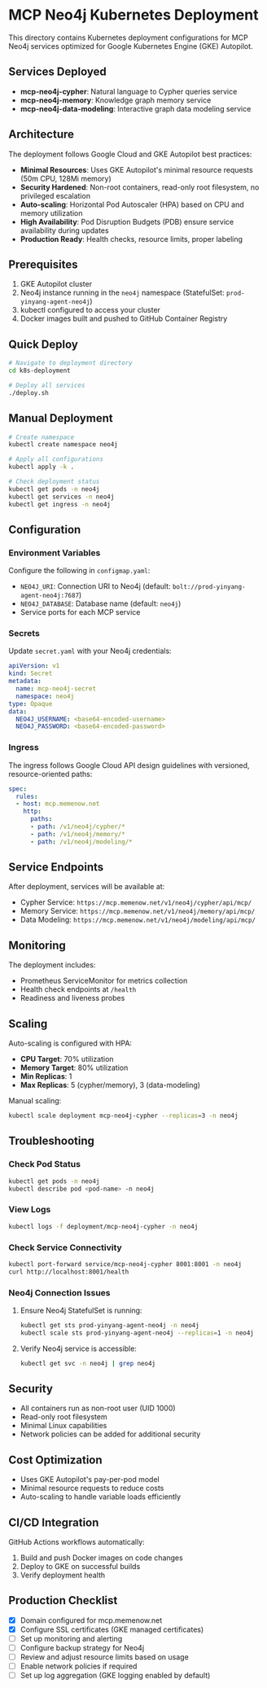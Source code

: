 # MCP Neo4j Kubernetes Deployment

This directory contains Kubernetes deployment configurations for MCP Neo4j services optimized for Google Kubernetes Engine (GKE) Autopilot.

## Services Deployed

- **mcp-neo4j-cypher**: Natural language to Cypher queries service
- **mcp-neo4j-memory**: Knowledge graph memory service 
- **mcp-neo4j-data-modeling**: Interactive graph data modeling service

## Architecture

The deployment follows Google Cloud and GKE Autopilot best practices:

- **Minimal Resources**: Uses GKE Autopilot's minimal resource requests (50m CPU, 128Mi memory)
- **Security Hardened**: Non-root containers, read-only root filesystem, no privileged escalation
- **Auto-scaling**: Horizontal Pod Autoscaler (HPA) based on CPU and memory utilization
- **High Availability**: Pod Disruption Budgets (PDB) ensure service availability during updates
- **Production Ready**: Health checks, resource limits, proper labeling

## Prerequisites

1. GKE Autopilot cluster
2. Neo4j instance running in the `neo4j` namespace (StatefulSet: `prod-yinyang-agent-neo4j`)
3. kubectl configured to access your cluster
4. Docker images built and pushed to GitHub Container Registry

## Quick Deploy

```bash
# Navigate to deployment directory
cd k8s-deployment

# Deploy all services
./deploy.sh
```

## Manual Deployment

```bash
# Create namespace
kubectl create namespace neo4j

# Apply all configurations
kubectl apply -k .

# Check deployment status
kubectl get pods -n neo4j
kubectl get services -n neo4j
kubectl get ingress -n neo4j
```

## Configuration

### Environment Variables

Configure the following in `configmap.yaml`:

- `NEO4J_URI`: Connection URI to Neo4j (default: `bolt://prod-yinyang-agent-neo4j:7687`)
- `NEO4J_DATABASE`: Database name (default: `neo4j`)
- Service ports for each MCP service

### Secrets

Update `secret.yaml` with your Neo4j credentials:

```yaml
apiVersion: v1
kind: Secret
metadata:
  name: mcp-neo4j-secret
  namespace: neo4j
type: Opaque
data:
  NEO4J_USERNAME: <base64-encoded-username>
  NEO4J_PASSWORD: <base64-encoded-password>
```

### Ingress

The ingress follows Google Cloud API design guidelines with versioned, resource-oriented paths:

```yaml
spec:
  rules:
  - host: mcp.memenow.net
    http:
      paths:
      - path: /v1/neo4j/cypher/*
      - path: /v1/neo4j/memory/*
      - path: /v1/neo4j/modeling/*
```

## Service Endpoints

After deployment, services will be available at:

- Cypher Service: `https://mcp.memenow.net/v1/neo4j/cypher/api/mcp/`
- Memory Service: `https://mcp.memenow.net/v1/neo4j/memory/api/mcp/`
- Data Modeling: `https://mcp.memenow.net/v1/neo4j/modeling/api/mcp/`

## Monitoring

The deployment includes:

- Prometheus ServiceMonitor for metrics collection
- Health check endpoints at `/health`
- Readiness and liveness probes

## Scaling

Auto-scaling is configured with HPA:

- **CPU Target**: 70% utilization
- **Memory Target**: 80% utilization
- **Min Replicas**: 1
- **Max Replicas**: 5 (cypher/memory), 3 (data-modeling)

Manual scaling:

```bash
kubectl scale deployment mcp-neo4j-cypher --replicas=3 -n neo4j
```

## Troubleshooting

### Check Pod Status

```bash
kubectl get pods -n neo4j
kubectl describe pod <pod-name> -n neo4j
```

### View Logs

```bash
kubectl logs -f deployment/mcp-neo4j-cypher -n neo4j
```

### Check Service Connectivity

```bash
kubectl port-forward service/mcp-neo4j-cypher 8001:8001 -n neo4j
curl http://localhost:8001/health
```

### Neo4j Connection Issues

1. Ensure Neo4j StatefulSet is running:
   ```bash
   kubectl get sts prod-yinyang-agent-neo4j -n neo4j
   kubectl scale sts prod-yinyang-agent-neo4j --replicas=1 -n neo4j
   ```

2. Verify Neo4j service is accessible:
   ```bash
   kubectl get svc -n neo4j | grep neo4j
   ```

## Security

- All containers run as non-root user (UID 1000)
- Read-only root filesystem
- Minimal Linux capabilities
- Network policies can be added for additional security

## Cost Optimization

- Uses GKE Autopilot's pay-per-pod model
- Minimal resource requests to reduce costs
- Auto-scaling to handle variable loads efficiently

## CI/CD Integration

GitHub Actions workflows automatically:

1. Build and push Docker images on code changes
2. Deploy to GKE on successful builds
3. Verify deployment health

## Production Checklist

- [x] Domain configured for mcp.memenow.net
- [x] Configure SSL certificates (GKE managed certificates)
- [ ] Set up monitoring and alerting
- [ ] Configure backup strategy for Neo4j
- [ ] Review and adjust resource limits based on usage
- [ ] Enable network policies if required
- [ ] Set up log aggregation (GKE logging enabled by default)